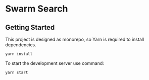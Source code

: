 # Swarm Search

## Getting Started

This project is designed as monorepo, so Yarn is required to install dependencies.

```
yarn install
```

To start the development server use command:

```
yarn start
```